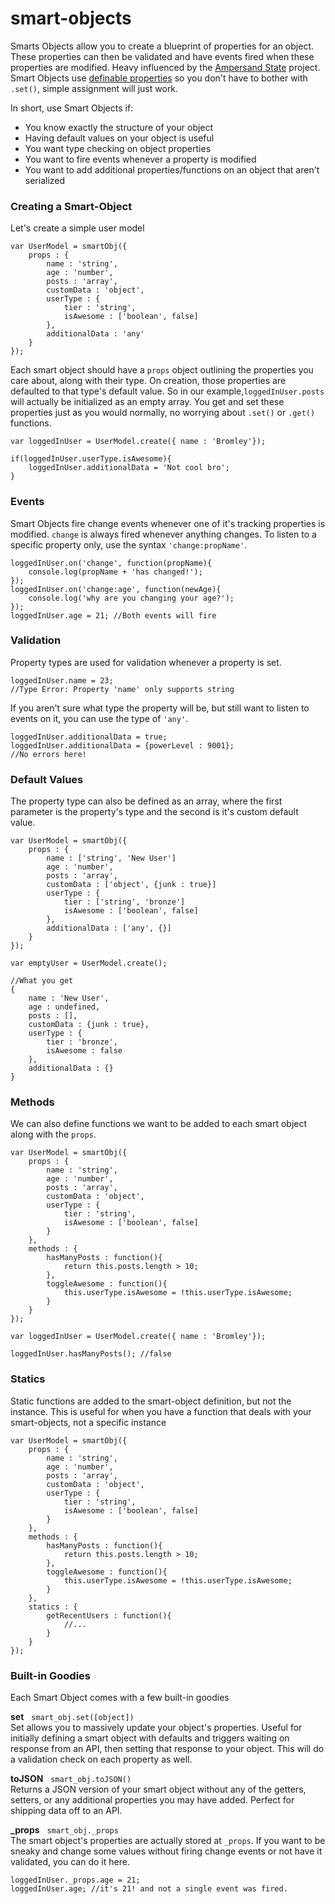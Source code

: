 smart-objects
=============

Smarts Objects allow you to create a blueprint of properties for an object. These properties can then be validated and have events fired when these properties are modified. Heavy influenced by the [Ampersand State](http://ampersandjs.com/docs#ampersand-state) project. Smart Objects use [definable properties](https://developer.mozilla.org/en-US/docs/Web/JavaScript/Reference/Global_Objects/Object/defineProperty) so you don't have to bother with `.set()`, simple assignment will just work.

In short, use Smart Objects if:

* You know exactly the structure of your object
* Having default values on your object is useful
* You want type checking on object properties
* You want to fire events whenever a property is modified
* You want to add additional properties/functions on an object that aren't serialized

### Creating a Smart-Object

Let's create a simple user model

	var UserModel = smartObj({
		props : {
			name : 'string',
			age : 'number',
			posts : 'array',
			customData : 'object',
			userType : {
				tier : 'string',
				isAwesome : ['boolean', false]
			},
			additionalData : 'any'
		}
	});


Each smart object should have a `props` object outlining the properties you care about, along with their type. On creation, those properties are defaulted to that type's default value. So in our example,`loggedInUser.posts` will actually be initialized as an empty array. You get and set these properties just as you would normally, no worrying about `.set()` or `.get()` functions.

	var loggedInUser = UserModel.create({ name : 'Bromley'});

	if(loggedInUser.userType.isAwesome){
		loggedInUser.additionalData = 'Not cool bro';
	}


### Events

Smart Objects fire change events whenever one of it's tracking properties is modified. `change` is always fired whenever anything changes. To listen to a specific property only, use the syntax `'change:propName'`.

	loggedInUser.on('change', function(propName){
		console.log(propName + 'has changed!');
	});
	loggedInUser.on('change:age', function(newAge){
		console.log('why are you changing your age?');
	});
	loggedInUser.age = 21; //Both events will fire


### Validation

Property types are used for validation whenever a property is set.

	loggedInUser.name = 23;
	//Type Error: Property 'name' only supports string

If you aren't sure what type the property will be, but still want to listen to events on it, you can use the type of `'any'`.

	loggedInUser.additionalData = true;
	loggedInUser.additionalData = {powerLevel : 9001};
	//No errors here!


### Default Values

The property type can also be defined as an array, where the first parameter is the property's type and the second is it's custom default value.

	var UserModel = smartObj({
		props : {
			name : ['string', 'New User']
			age : 'number',
			posts : 'array',
			customData : ['object', {junk : true}]
			userType : {
				tier : ['string', 'bronze']
				isAwesome : ['boolean', false]
			},
			additionalData : ['any', {}]
		}
	});

	var emptyUser = UserModel.create();

	//What you get
	{
		name : 'New User',
		age : undefined,
		posts : [],
		customData : {junk : true},
		userType : {
			tier : 'bronze',
			isAwesome : false
		},
		additionalData : {}
	}


### Methods

We can also define functions we want to be added to each smart object along with the `props`.

	var UserModel = smartObj({
		props : {
			name : 'string',
			age : 'number',
			posts : 'array',
			customData : 'object',
			userType : {
				tier : 'string',
				isAwesome : ['boolean', false]
			}
		},
		methods : {
			hasManyPosts : function(){
				return this.posts.length > 10;
			},
			toggleAwesome : function(){
				this.userType.isAwesome = !this.userType.isAwesome;
			}
		}
	});

	var loggedInUser = UserModel.create({ name : 'Bromley'});

	loggedInUser.hasManyPosts(); //false

### Statics

Static functions are added to the smart-object definition, but not the instance. This is useful for when you have a function that deals with your smart-objects, not a specific instance


	var UserModel = smartObj({
		props : {
			name : 'string',
			age : 'number',
			posts : 'array',
			customData : 'object',
			userType : {
				tier : 'string',
				isAwesome : ['boolean', false]
			}
		},
		methods : {
			hasManyPosts : function(){
				return this.posts.length > 10;
			},
			toggleAwesome : function(){
				this.userType.isAwesome = !this.userType.isAwesome;
			}
		},
		statics : {
			getRecentUsers : function(){
				//...
			}
		}
	});


### Built-in Goodies

Each Smart Object comes with a few built-in goodies

**set** &nbsp; `smart_obj.set([object])` <br>
Set allows you to massively update your object's properties. Useful for initially defining a smart object with defaults and triggers waiting on response from an API, then setting that response to your object. This will do a validation check on each property as well.

**toJSON** &nbsp; `smart_obj.toJSON()` <br>
Returns a JSON version of your smart object without any of the getters, setters, or any additional properties you may have added. Perfect for shipping data off to an API.

**_props** &nbsp; `smart_obj._props` <br>
The smart object's properties are actually stored at `_props`. If you want to be sneaky and change some values without firing change events or not have it validated, you can do it here.

	loggedInUser._props.age = 21;
	loggedInUser.age; //it's 21! and not a single event was fired.